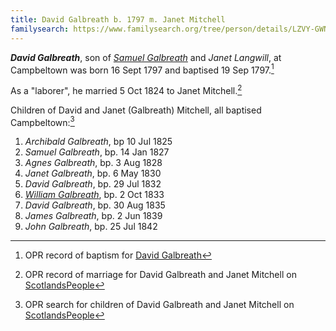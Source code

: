 ```yaml
---
title: David Galbreath b. 1797 m. Janet Mitchell
familysearch: https://www.familysearch.org/tree/person/details/LZVY-GWN
---
```

***David Galbreath***, son of *[Samuel Galbreath](galbreath-samuel-1765.md)* and *Janet Langwill*, at Campbeltown was born 16 Sept 1797 and baptised 19 Sep 1797.[^birth]

As a "laborer", he married 5 Oct 1824 to Janet Mitchell.[^marriage]

Children of David and Janet (Galbreath) Mitchell, all baptised Campbeltown:[^children]

1. *Archibald Galbreath*, bp 10 Jul 1825
2. *Samuel Galbreath*, bp. 14 Jan 1827
3. *Agnes Galbreath*, bp. 3 Aug 1828
4. *Janet Galbreath*, bp. 6 May 1830
5. *David Galbreath*, bp. 29 Jul 1832
6. *[William Galbreath](galbreath-william-1833.md)*, bp. 2 Oct 1833
7. *David Galbreath*, bp. 30 Aug 1835
8. *James Galbreath*, bp. 2 Jun 1839
9. *John Galbreath*, bp. 25 Jul 1842

[^birth]: OPR record of baptism for [David Galbreath](/sources/opr-campbeltown-births.md#1797-09-09-david-galbreath)

[^marriage]: OPR record of marriage for David Galbreath and Janet Mitchell on [ScotlandsPeople](https://www.scotlandspeople.gov.uk/view-image/nrs_opr_records/9530948?image=263)

[^children]: OPR search for children of David Galbreath and Janet Mitchell on [ScotlandsPeople](https://www.scotlandspeople.gov.uk/record-results?search_type=people&event=%28B%20OR%20C%20OR%20S%29&record_type%5B0%5D=opr_births&church_type=Old%20Parish%20Registers&dl_cat=church&dl_rec=church-births-baptisms&surname=Galbreath&surname_so=exact&forename_so=fuzzy&from_year=1825&to_year=1844&parent_names=galbreath&parent_names_so=exact&parent_name_two=mitchell&parent_name_two_so=exact&county=ARGYLL&record=Church%20of%20Scotland%20%28old%20parish%20registers%29%20Roman%20Catholic%20Church%20Other%20churches&rd_real_name%5B0%5D=CAMPBELTOWN%20%28LANDWARD%29%20OR%20CAMPBELTOWN%20%28BURGH%29%20OR%20CAMPBELTOWN&rd_display_name%5B0%5D=CAMPBELTOWN%20%28LANDWARD%29%7CCAMPBELTOWN%20%28BURGH%29%7CCAMPBELTOWN_CAMPBELTOWN&rd_label%5B0%5D=CAMPBELTOWN&rd_name%5B0%5D=CAMPBELTOWN%20%2ALANDWARD%2A%20OR%20CAMPBELTOWN%20%2ABURGH%2A%20OR%20CAMPBELTOWN&sort=asc&order=Date&field=year)
